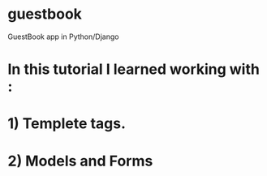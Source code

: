# guestbook
GuestBook app in Python/Django
# In this tutorial I learned working with : 
# 1) Templete tags.
# 2) Models and Forms


